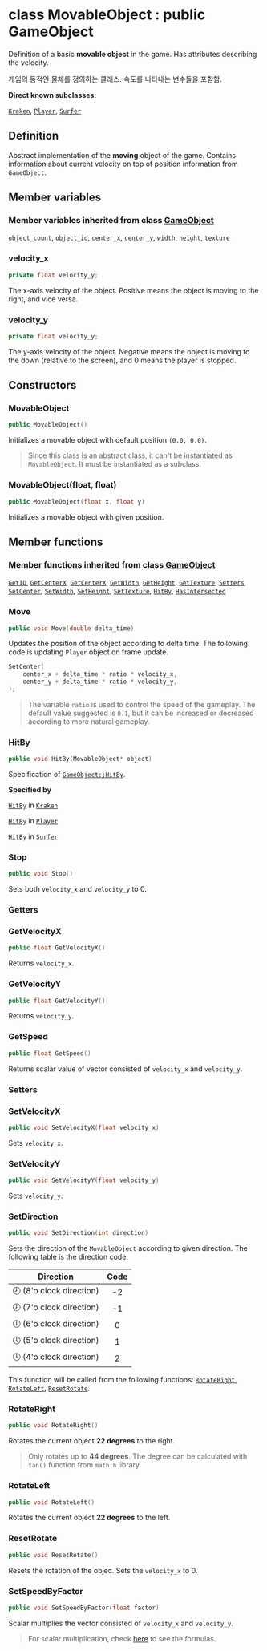 # class MovableObject : public GameObject

Definition of a basic **movable object** in the game. Has attributes describing the velocity.

게임의 동적인 물체를 정의하는 클래스. 속도를 나타내는 변수들을 포함함.

**Direct known subclasses:**

[`Kraken`](MovableObject/Kraken.md), [`Player`](MovableObject/Player.md), [`Surfer`](MovableObject/Surfer.md)

## Definition

Abstract implementation of the **moving** object of the game. Contains information about current velocity on top of position information from `GameObject`.

## Member variables

### Member variables inherited from class [GameObject](../GameObject.md)

[`object_count`](../GameObject.md#object_count), 
[`object_id`](../GameObject.md#object_id), 
[`center_x`](../GameObject.md#center_x), 
[`center_y`](../GameObject.md#center_y), 
[`width`](../GameObject.md#width), 
[`height`](../GameObject.md#height), 
[`texture`](../GameObject.md#texture)

### velocity_x

```cpp
private float velocity_y;
```

The x-axis velocity of the object. Positive means the object is moving to the right, and vice versa.

### velocity_y

```cpp
private float velocity_y;
```

The y-axis velocity of the object. Negative means the object is moving to the down (relative to the screen), and 0 means the player is stopped.

## Constructors

### MovableObject

```cpp
public MovableObject()
```

Initializes a movable object with default position `(0.0, 0.0)`.

> Since this class is an abstract class, it can't be instantiated as `MovableObject`. It must be instantiated as a subclass.

### MovableObject(float, float)

```cpp
public MovableObject(float x, float y)
```

Initializes a movable object with given position.

## Member functions

### Member functions inherited from class [GameObject](../GameObject.md)

[`GetID`](../GameObject.md#GetID), 
[`GetCenterX`](../GameObject.md#GetCenterX), 
[`GetCenterX`](../GameObject.md#GetCenterX), 
[`GetWidth`](../GameObject.md#GetWidth), 
[`GetHeight`](../GameObject.md#GetHeight), 
[`GetTexture`](../GameObject.md#GetTexture), 
[`Setters`](../GameObject.md#Setters), 
[`SetCenter`](../GameObject.md#SetCenter), 
[`SetWidth`](../GameObject.md#SetWidth), 
[`SetHeight`](../GameObject.md#SetHeight), 
[`SetTexture`](../GameObject.md#SetTexture), 
[`HitBy`](../GameObject.md#HitBy), 
[`HasIntersected`](../GameObject.md#HasIntersected)

### Move

```cpp
public void Move(double delta_time)
```

Updates the position of the object according to delta time. The following code is updating `Player` object on frame update.

```cpp
SetCenter(
	center_x + delta_time * ratio * velocity_x,
	center_y + delta_time * ratio * velocity_y,
);
```

> The variable `ratio` is used to control the speed of the gameplay. The default value suggested is `0.1`, but it can be increased or decreased according to more natural gameplay.

### HitBy

```cpp
public void HitBy(MovableObject* object)
```

Specification of [`GameObject::HitBy`](../GameObject.md#HitBy).

**Specified by**

[`HitBy`](MovableObject/Kraken.md#hitby) in [`Kraken`](MovableObject/Kraken.md)

[`HitBy`](MovableObject/Player.md#hitby) in [`Player`](MovableObject/Player.md)

[`HitBy`](MovableObject/Surfer.md#hitby) in [`Surfer`](MovableObject/Surfer.md)

### Stop

```cpp
public void Stop()
```

Sets both `velocity_x` and `velocity_y` to 0.

### Getters

### GetVelocityX

```cpp
public float GetVelocityX()
```

Returns `velocity_x`.

### GetVelocityY

```cpp
public float GetVelocityY()
```

Returns `velocity_y`.

### GetSpeed

```cpp
public float GetSpeed()
```

Returns scalar value of vector consisted of `velocity_x` and `velocity_y`.

### Setters

### SetVelocityX

```cpp
public void SetVelocityX(float velocity_x)
```

Sets `velocity_x`.

### SetVelocityY

```cpp
public void SetVelocityY(float velocity_y)
```

Sets `velocity_y`.

### SetDirection

```cpp
public void SetDirection(int direction)
```

Sets the direction of the `MovableObject` according to given direction. The following table is the direction code.

| Direction | Code |
|:---------:|:----:|
|🕗 (8'o clock direction) |  -2  |
|🕖 (7'o clock direction) |  -1  |
|🕕 (6'o clock direction) |   0  |
|🕔 (5'o clock direction) |   1  |
|🕓 (4'o clock direction) |   2  |

This function will be called from the following functions: [`RotateRight`](#RotateRight), [`RotateLeft`](#RotateLeft), [`ResetRotate`](#ResetRotate).

### RotateRight

```cpp
public void RotateRight()
```

Rotates the current object **22 degrees** to the right.

> Only rotates up to **44 degrees**. The degree can be calculated with `tan()` function from `math.h` library.

### RotateLeft

```cpp
public void RotateLeft()
```

Rotates the current object **22 degrees** to the left.

### ResetRotate

```cpp
public void ResetRotate()
```

Resets the rotation of the objec. Sets the `velocity_x` to 0.

### SetSpeedByFactor

```cpp
public void SetSpeedByFactor(float factor)
```

Scalar multiplies the vector consisted of `velocity_x` and `velocity_y`.

> For scalar multiplication, check [here](https://www.math24.net/scaling-vectors/) to see the formulas.
